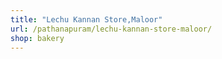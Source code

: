 ```yaml
---
title: "Lechu Kannan Store,Maloor"
url: /pathanapuram/lechu-kannan-store-maloor/
shop: bakery
---
```

